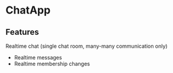 # ChatApp

## Features
Realtime chat (single chat room, many-many communication only)
  - Realtime messages
  - Realtime membership changes
 
